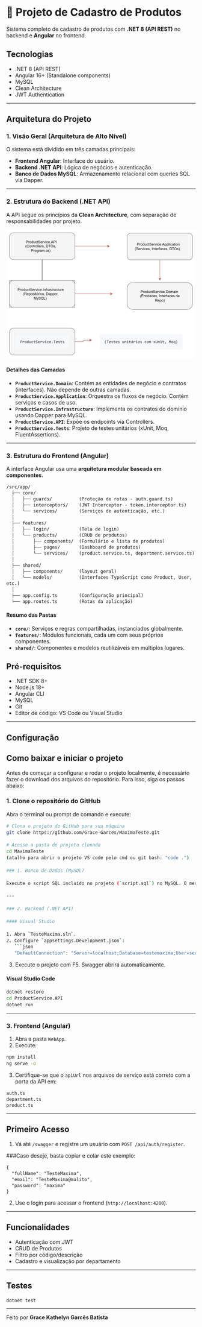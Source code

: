 
# 🛒 Projeto de Cadastro de Produtos

Sistema completo de cadastro de produtos com **.NET 8 (API REST)** no backend e **Angular** no frontend.


##  Tecnologias

- .NET 8 (API REST)
- Angular 16+ (Standalone components)
- MySQL
- Clean Architecture
- JWT Authentication

---

##  Arquitetura do Projeto

### 1. Visão Geral (Arquitetura de Alto Nível)

O sistema está dividido em três camadas principais:

- **Frontend Angular**: Interface do usuário.
- **Backend .NET API**: Lógica de negócios e autenticação.
- **Banco de Dados MySQL**: Armazenamento relacional com queries SQL via Dapper.

---

### 2. Estrutura do Backend (.NET API)

A API segue os princípios da **Clean Architecture**, com separação de responsabilidades por projeto.


![Diagrama Arquitetural](./Diagrama.png)


####  Detalhes das Camadas

- **`ProductService.Domain`**: Contém as entidades de negócio e contratos (interfaces). Não depende de outras camadas.
- **`ProductService.Application`**: Orquestra os fluxos de negócio. Contém serviços e casos de uso.
- **`ProductService.Infrastructure`**: Implementa os contratos do domínio usando Dapper para MySQL.
- **`ProductService.API`**: Expõe os endpoints via Controllers.
- **`ProductService.Tests`**: Projeto de testes unitários (xUnit, Moq, FluentAssertions).

---

### 3. Estrutura do Frontend (Angular)

A interface Angular usa uma **arquitetura modular baseada em componentes**.

```
/src/app/
  ├── core/
  │   ├── guards/          (Proteção de rotas - auth.guard.ts)
  │   ├── interceptors/    (JWT Interceptor - token.interceptor.ts)
  │   └── services/        (Serviços de autenticação, etc.)
  │
  ├── features/
  │   ├── login/           (Tela de login)
  │   └── products/        (CRUD de produtos)
  │       ├── components/  (Formulário e lista de produtos)
  │       ├── pages/       (Dashboard de produtos)
  │       └── services/    (product.service.ts, department.service.ts)
  │
  ├── shared/
  │   ├── components/      (layout geral)
  │   └── models/          (Interfaces TypeScript como Product, User, etc.)
  │
  ├── app.config.ts        (Configuração principal)
  └── app.routes.ts        (Rotas da aplicação)
```

####  Resumo das Pastas

- **`core/`**: Serviços e regras compartilhadas, instanciados globalmente.
- **`features/`**: Módulos funcionais, cada um com seus próprios componentes.
- **`shared/`**: Componentes e modelos reutilizáveis em múltiplos lugares.

##  Pré-requisitos

- .NET SDK 8+
- Node.js 18+
- Angular CLI
- MySQL
- Git
- Editor de código: VS Code ou Visual Studio

---

##  Configuração

##  Como baixar e iniciar o projeto

Antes de começar a configurar e rodar o projeto localmente, é necessário fazer o download dos arquivos do repositório. Para isso, siga os passos abaixo:

###  1. Clone o repositório do GitHub

Abra o terminal ou prompt de comando e execute:

```bash
# Clona o projeto do GitHub para sua máquina
git clone https://github.com/Grace-Garces/MaximaTeste.git

# Acesse a pasta do projeto clonado 
cd MaximaTeste
(atalho para abrir o projeto VS code pelo cmd ou git bash: "code .")

### 1. Banco de Dados (MySQL)

Execute o script SQL incluído no projeto (`script.sql`) no MySQL. O mesmo irá não só criar o banco, mas também as tabelas necessárias.

---

### 2. Backend (.NET API)

#### Visual Studio

1. Abra `TesteMaxima.sln`.
2. Configure `appsettings.Development.json`:
   ```json
   "DefaultConnection": "Server=localhost;Database=testemaxima;User=seuUser;Password=senha;",
   ```
3. Execute o projeto com F5. Swagger abrirá automaticamente.

#### Visual Studio Code

```bash
dotnet restore
cd ProductService.API
dotnet run
```

---

### 3. Frontend (Angular)

1. Abra a pasta `WebApp`.
2. Execute:

```bash
npm install
ng serve -o
```

3. Certifique-se que o `apiUrl` nos arquivos de serviço está correto com a porta da API em:
``` Arquivos:
auth.ts
department.ts
product.ts
```
---

##  Primeiro Acesso

1. Vá até `/swagger` e registre um usuário com `POST /api/auth/register`.

###Caso deseje, basta copiar e colar este exemplo:

```
{
  "fullName": "TesteMaxima",
  "email": "TesteMaxima@malito",
  "password": "maxima"
}
```
2. Use o login para acessar o frontend (`http://localhost:4200`).

---

##  Funcionalidades

- Autenticação com JWT
- CRUD de Produtos
- Filtro por código/descrição
- Cadastro e visualização por departamento

---

##  Testes

```bash
dotnet test
```

---


Feito por **Grace Kathelyn Garcês Batista** 
